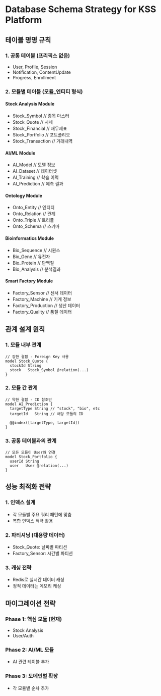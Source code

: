 # Database Schema Strategy for KSS Platform

## 테이블 명명 규칙

### 1. 공통 테이블 (프리픽스 없음)
- User, Profile, Session
- Notification, ContentUpdate
- Progress, Enrollment

### 2. 모듈별 테이블 (모듈_엔티티 형식)

#### Stock Analysis Module
- Stock_Symbol      // 종목 마스터
- Stock_Quote       // 시세
- Stock_Financial   // 재무제표
- Stock_Portfolio   // 포트폴리오
- Stock_Transaction // 거래내역

#### AI/ML Module  
- AI_Model          // 모델 정보
- AI_Dataset        // 데이터셋
- AI_Training       // 학습 이력
- AI_Prediction     // 예측 결과

#### Ontology Module
- Onto_Entity       // 엔티티
- Onto_Relation     // 관계
- Onto_Triple       // 트리플
- Onto_Schema       // 스키마

#### Bioinformatics Module
- Bio_Sequence      // 시퀀스
- Bio_Gene          // 유전자
- Bio_Protein       // 단백질
- Bio_Analysis      // 분석결과

#### Smart Factory Module
- Factory_Sensor    // 센서 데이터
- Factory_Machine   // 기계 정보
- Factory_Production // 생산 데이터
- Factory_Quality   // 품질 데이터

## 관계 설계 원칙

### 1. 모듈 내부 관계
```prisma
// 강한 결합 - Foreign Key 사용
model Stock_Quote {
  stockId String
  stock   Stock_Symbol @relation(...)
}
```

### 2. 모듈 간 관계
```prisma
// 약한 결합 - ID 참조만
model AI_Prediction {
  targetType String // "stock", "bio", etc
  targetId   String // 해당 모듈의 ID
  
  @@index([targetType, targetId])
}
```

### 3. 공통 테이블과의 관계
```prisma
// 모든 모듈이 User와 연결
model Stock_Portfolio {
  userId String
  user   User @relation(...)
}
```

## 성능 최적화 전략

### 1. 인덱스 설계
- 각 모듈별 주요 쿼리 패턴에 맞춤
- 복합 인덱스 적극 활용

### 2. 파티셔닝 (대용량 데이터)
- Stock_Quote: 날짜별 파티션
- Factory_Sensor: 시간별 파티션

### 3. 캐싱 전략
- Redis로 실시간 데이터 캐싱
- 정적 데이터는 메모리 캐싱

## 마이그레이션 전략

### Phase 1: 핵심 모듈 (현재)
- Stock Analysis
- User/Auth

### Phase 2: AI/ML 모듈
- AI 관련 테이블 추가

### Phase 3: 도메인별 확장
- 각 모듈별 순차 추가